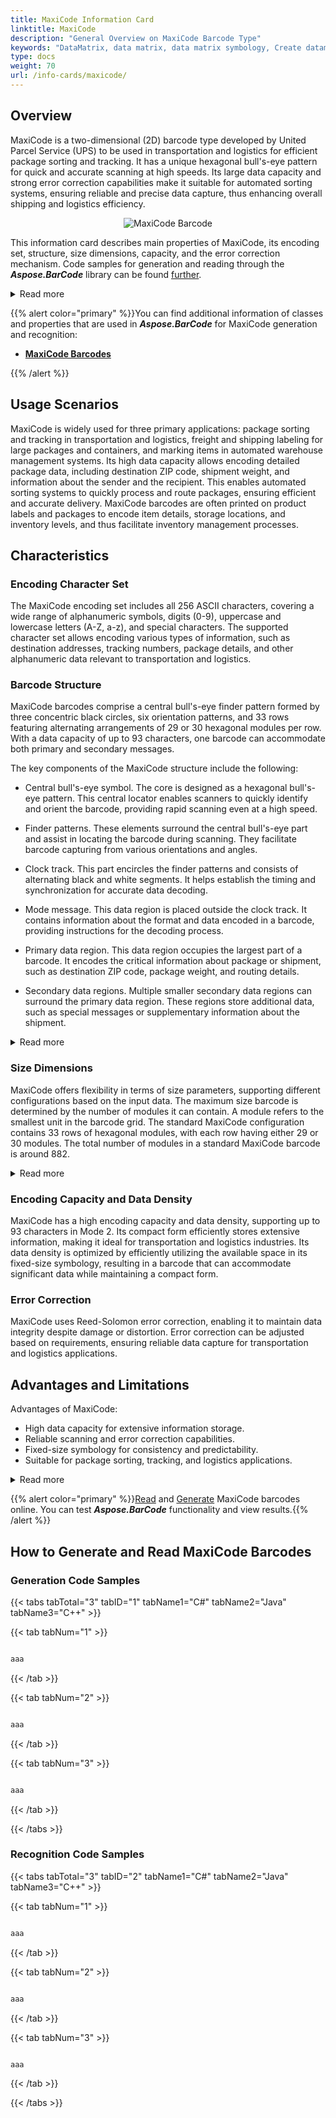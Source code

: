 ```yaml
---
title: MaxiCode Information Card
linktitle: MaxiCode
description: "General Overview on MaxiCode Barcode Type"
keywords: "DataMatrix, data matrix, data matrix symbology, Create datamatrix barcodes, Read data matrix, what is data matrix, data matrix barcodes, generate datamatrix, matrix barcodes, 2D barcode, data matrix specification, data matrix generator, data matrix reader, recognize data matrix, scan data matrix"
type: docs
weight: 70
url: /info-cards/maxicode/
---
```


## **Overview**

MaxiCode is a two-dimensional (2D) barcode type developed by United Parcel Service (UPS) to be used in transportation and logistics for efficient package sorting and tracking. It has a unique hexagonal bull's-eye pattern for quick and accurate scanning at high speeds. Its large data capacity and strong error correction capabilities make it suitable for automated sorting systems, ensuring reliable and precise data capture, thus enhancing overall shipping and logistics efficiency.

  
<p align="center"><img alt="MaxiCode Barcode" src="maxicode.png"></p>

This information card describes main properties of MaxiCode, its encoding set, structure, size dimensions, capacity, and the error correction mechanism. Code samples for generation and reading through the ***Aspose.BarCode*** library can be found [further](#asposesamples).

  
<details>  
<summary>Read more</summary>
  
MaxiCode barcodes consist of different regions with specific functions. The primary data region contains the essential information encoded in the barcode, such as destination ZIP code, shipment weight, and other package-related details. Secondary regions can be added to store auxiliary data, for example, a special message field used for custom applications.  
  
UPS is an American multinational package delivery and supply chain management company. UPS is one of the world's largest and most well-known logistics companies, providing a wide range of services, including domestic and international package delivery, freight transportation, and supply chain solutions. 

</details>

{{% alert color="primary" %}}You can find additional information of classes and properties that are used in ***Aspose.BarCode*** for MaxiCode generation and recognition:
- [**MaxiCode Barcodes**](https://docs.aspose.com/barcode/net/maxicode/)

{{% /alert %}} 


## **Usage Scenarios**
MaxiCode is widely used for three primary applications: package sorting and tracking in transportation and logistics, freight and shipping labeling for large packages and containers, and marking items in automated warehouse management systems. Its high data capacity allows encoding detailed package data, including destination ZIP code, shipment weight, and information about the sender and the recipient. This enables automated sorting systems to quickly process and route packages, ensuring efficient and accurate delivery. MaxiCode barcodes are often printed on product labels and packages to encode item details, storage locations, and inventory levels, and thus facilitate inventory management processes.

## **Characteristics**
### **Encoding Character Set**
The MaxiCode encoding set includes all 256 ASCII characters, covering a wide range of alphanumeric symbols, digits (0-9), uppercase and lowercase letters (A-Z, a-z), and special characters. The supported character set allows encoding various types of information, such as destination addresses, tracking numbers, package details, and other alphanumeric data relevant to transportation and logistics. 

### **Barcode Structure**
MaxiCode barcodes comprise a central bull's-eye finder pattern formed by three concentric black circles, six orientation patterns, and 33 rows featuring alternating arrangements of 29 or 30 hexagonal modules per row. With a data capacity of up to 93 characters, one barcode can accommodate both primary and secondary messages.  
  
The key components of the MaxiCode structure include the following:

- Central bull's-eye symbol. The core is designed as a hexagonal bull's-eye pattern. This central locator enables scanners to quickly identify and orient the barcode, providing rapid scanning even at a high speed.

- Finder patterns. These elements surround the central bull's-eye part and assist in locating the barcode during scanning. They facilitate barcode capturing from various orientations and angles.

- Clock track. This part encircles the finder patterns and consists of alternating black and white segments. It helps establish the timing and synchronization for accurate data decoding.

- Mode message. This data region is placed outside the clock track. It contains information about the format and data encoded in a barcode, providing instructions for the decoding process.

- Primary data region. This data region occupies the largest part of a barcode. It encodes the critical information about package or shipment, such as destination ZIP code, package weight, and routing details.

- Secondary data regions. Multiple smaller secondary data regions can surround the primary data region. These regions store additional data, such as special messages or supplementary information about the shipment.

<details>  
<summary>Read more</summary>

MaxiCode supports several data modes designed to process specific types of information. These modes determine how the encoded data is structured within a barcode. The following data modes are supported by MaxiCode:

- Mode 2: This is the default data mode used for most MaxiCode applications, which allows encoding up to 93 characters of data, including both a primary message and a secondary message. 
- Mode 3: This mode is intended for work with numeric data only. It supports storing up to 77 digits in a barcode and is suitable for applications where only numerical data needs to be encoded, such as tracking numbers or numeric identifiers.
- Mode 4: This mode is suitable to encode alphanumeric data. It enables encoding up to 77 alphanumeric characters, including uppercase letters, lowercase letters, digits, and special characters. This mode is useful when the encoded data includes a combination of letters and numbers, such as product codes or customer names.

</details>

### **Size Dimensions**
MaxiCode offers flexibility in terms of size parameters, supporting different configurations based on the input data. The maximum size barcode is determined by the number of modules it can contain. A module refers to the smallest unit in the barcode grid. The standard MaxiCode configuration contains 33 rows of hexagonal modules, with each row having either 29 or 30 modules. The total number of modules in a standard MaxiCode barcode is around 882.

<details>  
<summary>Read more</summary>

MaxiCode is a fixed-size barcode type, so each symbol has a standard size of 1.11 x 1.054 inch (or 26.38 x 25.39 mm) including the quiet zone. The nominal element is a hexagon with the size of 0.035 x 0.041 inch. The bull's-eye part has a standardized size of 07.74 mm. During printing, the tolerance of around 5% from the nominal size is accepted, providing some flexibility in precise dimensions while maintaining adherence to the standard. 

</details>

### **Encoding Capacity and Data Density**
MaxiCode has a high encoding capacity and data density, supporting up to 93 characters in Mode 2. Its compact form efficiently stores extensive information, making it ideal for transportation and logistics industries. Its data density is optimized by efficiently utilizing the available space in its fixed-size symbology, resulting in a barcode that can accommodate significant data while maintaining a compact form.

### **Error Correction**
MaxiCode uses Reed-Solomon error correction, enabling it to maintain data integrity despite damage or distortion. Error correction can be adjusted based on requirements, ensuring reliable data capture for transportation and logistics applications.

## **Advantages and Limitations**
Advantages of MaxiCode:

- High data capacity for extensive information storage.
- Reliable scanning and error correction capabilities.
- Fixed-size symbology for consistency and predictability.
- Suitable for package sorting, tracking, and logistics applications.

<details>  
<summary>Read more</summary>
  
Limitations of MaxiCode:

- Not widely used outside the transportation and logistics industry.
- Requires specific scanning equipment for proper decoding.
- Fixed-size may not be ideal for applications with limited space.
</details>

{{% alert color="primary" %}}[Read](https://products.aspose.app/barcode/recognize/mmaxicode) and [Generate](https://products.aspose.app/barcode/generate/maxicoded) MaxiCode barcodes online. You can test ***Aspose.BarCode*** functionality and view results.{{% /alert %}}


## **How to Generate and Read MaxiCode Barcodes**

<a name="asposesamples"></a>

### **Generation Code Samples**

{{< tabs tabTotal="3" tabID="1" tabName1="C#" tabName2="Java" tabName3="C++" >}}

{{< tab tabNum="1" >}}

```csharp

aaa

```

{{< /tab >}}

{{< tab tabNum="2" >}}

```java

aaa

```

{{< /tab >}}

{{< tab tabNum="3" >}}

```cpp

aaa

```
    
{{< /tab >}}

{{< /tabs >}}

### **Recognition Code Samples**

{{< tabs tabTotal="3" tabID="2" tabName1="C#" tabName2="Java" tabName3="C++" >}}

{{< tab tabNum="1" >}}

```csharp

aaa

```

{{< /tab >}}

{{< tab tabNum="2" >}}

```java

aaa

``` 

{{< /tab >}}

{{< tab tabNum="3" >}}

```cpp

aaa

```

{{< /tab >}}

{{< /tabs >}}